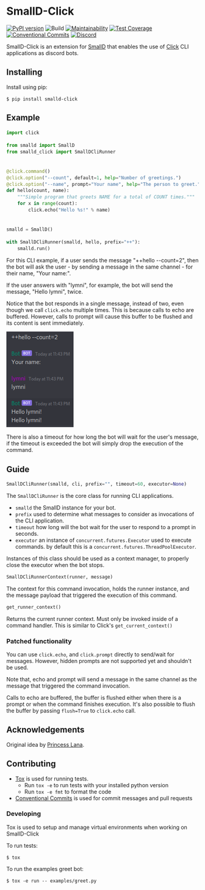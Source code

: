 # SmallD-Click

[![PyPI version](https://badge.fury.io/py/smalld-click.svg)](https://badge.fury.io/py/smalld-click)
![Build](https://github.com/aymanizz/smalld-click/workflows/Build/badge.svg?branch=master)
[![Maintainability](https://api.codeclimate.com/v1/badges/e2fdfe214c0fa6feb9de/maintainability)](https://codeclimate.com/github/aymanizz/smalld-click/maintainability)
[![Test Coverage](https://api.codeclimate.com/v1/badges/e2fdfe214c0fa6feb9de/test_coverage)](https://codeclimate.com/github/aymanizz/smalld-click/test_coverage)
[![Conventional Commits](https://img.shields.io/badge/Conventional%20Commits-1.0.0-yellow.svg)](https://conventionalcommits.org)
[![Discord](https://img.shields.io/discord/417389758470422538)](https://discord.gg/3aTVQtz)


SmallD-Click is an extension for [SmallD](https://github.com/princesslana/smalld.py) that enables the use of
[Click](https://click.palletsprojects.com/) CLI applications as discord bots.

## Installing

Install using pip:

```console
$ pip install smalld-click
```

## Example

```python
import click

from smalld import SmallD
from smalld_click import SmallDCliRunner


@click.command()
@click.option("--count", default=1, help="Number of greetings.")
@click.option("--name", prompt="Your name", help="The person to greet.")
def hello(count, name):
    """Simple program that greets NAME for a total of COUNT times."""
    for x in range(count):
        click.echo("Hello %s!" % name)


smalld = SmallD()

with SmallDCliRunner(smalld, hello, prefix="++"):
    smalld.run()
```

For this CLI example, if a user sends the message "++hello --count=2", then the bot will ask the user -
by sending a message in the same channel - for their name, "Your name:".

If the user answers with "lymni", for example, the bot will send the message, "Hello lymni", twice.

Notice that the bot responds in a single message, instead of two, even though we call `click.echo` multiple times.
This is because calls to echo are buffered. However, calls to prompt will cause this buffer to be flushed and its
content is sent immediately.

![Example Run](https://raw.githubusercontent.com/aymanizz/smalld-click/master/examples/example_run.png)

There is also a timeout for how long the bot will wait for the user's message, if the timeout is exceeded the bot will
simply drop the execution of the command.

## Guide

```python
SmallDCliRunner(smalld, cli, prefix="", timeout=60, executor=None)
```

The `SmallDCliRunner` is the core class for running CLI applications.

- `smalld` the SmallD instance for your bot.
- `prefix` used to determine what messages to consider as invocations of the CLI application.
- `timeout` how long will the bot wait for the user to respond to a prompt in seconds.
- `executor` an instance of `concurrent.futures.Executor` used to execute commands. by default
    this is a `concurrent.futures.ThreadPoolExecutor`.

Instances of this class should be used as a context manager, to properly close the executor when the bot stops.

```python
SmallDCliRunnerContext(runner, message)
```

The context for this command invocation, holds the runner instance, and the message payload that triggered the
execution of this command.

```python
get_runner_context()
```

Returns the current runner context. Must only be invoked inside of a command handler.
This is similar to Click's `get_current_context()`

### Patched functionality

You can use `click.echo`, and `click.prompt` directly to send/wait for messages. However, hidden prompts are not
supported yet and shouldn't be used.

Note that, echo and prompt will send a message in the same channel as the message that triggered the command invocation.

Calls to echo are buffered, the buffer is flushed either when there is a prompt or when the command finishes execution.
It's also possible to flush the buffer by passing `flush=True` to `click.echo` call.

## Acknowledgements

Original idea by [Princess Lana](https://github.com/ianagbip1oti).

## Contributing

* [Tox](https://tox.readthedocs.io/) is used for running tests.
  * Run `tox -e` to run tests with your installed python version
  * Run `tox -e fmt` to format the code
* [Conventional Commits](https://www.conventionalcommits.org/en/v1.0.0/) is used for commit messages and pull requests

### Developing

Tox is used to setup and manage virtual environments when working on SmallD-Click

To run tests:
```console
$ tox
```

To run the examples greet bot:
```console
$ tox -e run -- examples/greet.py
```
